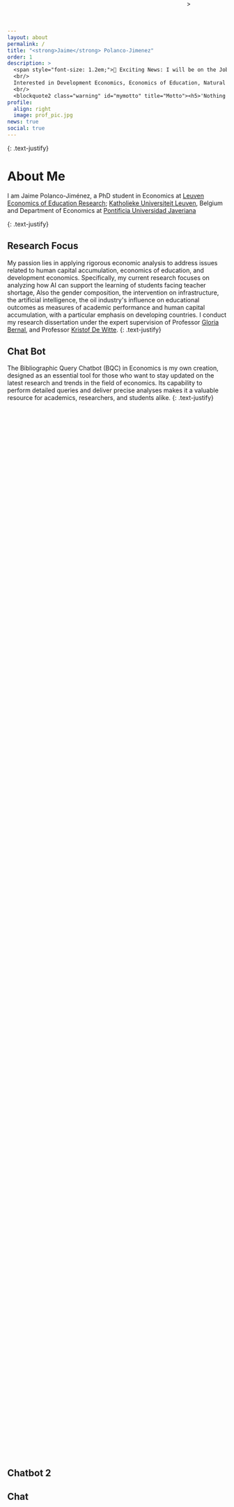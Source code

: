 ```yaml
---
layout: about
permalink: /
title: "<strong>Jaime</strong> Polanco-Jimenez"
order: 1
description: >
  <span style="font-size: 1.2em;">🚀 Exciting News: I will be on the Job Market in 2025/2026!</span>
  <br/>
  Interested in Development Economics, Economics of Education, Natural Resource Economics, and being an enthusiastic data scientist.
  <br/>
  <blockquote2 class="warning" id="mymotto" title="Motto"><h5>'Nothing is built on stone, all is built on sand; but we must build as if the sand were stone.'<br/> – Jorge Luis Borges</h5></blockquote2>
profile:
  align: right
  image: prof_pic.jpg
news: true
social: true
---
```


{: .text-justify}
# About Me
I am Jaime Polanco-Jiménez, a PhD student in Economics at [Leuven Economics of Education Research](https://research.kuleuven.be/portal/en/project/3H240489);  [Katholieke Universiteit Leuven](https://www.kuleuven.be/english/), Belgium and  Department of Economics at [Pontificia Universidad Javeriana](https://www.javeriana.edu.co/) 
 
 
{: .text-justify}


## Research Focus


My passion lies in applying rigorous economic analysis to address issues related to human capital accumulation, economics of education, and development economics. Specifically, my current research focuses on analyzing how AI can support the learning of students facing teacher shortage, Also the gender composition, the intervention on infrastructure, the artificial intelligence, the oil industry's influence on educational outcomes as measures of academic performance and human capital accumulation, with a particular emphasis on developing countries.   I conduct my research dissertation under the expert supervision of Professor [Gloria Bernal](https://cea.javeriana.edu.co/w/facultad-de-cea-profesores-econom%C3%8Da-17?redirect=%2Fprofesores), and Professor [Kristof De Witte](https://www.kuleuven.be/wieiswie/en/person/00049626).
{: .text-justify}



 

## Chat Bot

The Bibliographic Query Chatbot (BQC) in Economics is my own creation, designed as an essential tool for those who want to stay updated on the latest research and trends in the field of economics. Its capability to perform detailed queries and deliver precise analyses makes it a valuable resource for academics, researchers, and students alike.
{: .text-justify}

<div id="chat" class="w-full px-1 h-screen">
  <df-messenger
    location="us-central1"
    project-id="novyye-produkty"
    agent-id="dd6837ef-da45-44f4-b222-ccfaff6ade5b"
    language-code="en">
    <df-messenger-chat
    chat-title="Jaime Bot">
    </df-messenger-chat>
  </df-messenger>
</div>
 

<script src="https://www.gstatic.com/dialogflow-console/fast/df-messenger/prod/v1/df-messenger.js"></script>

<style>
  df-messenger {
    --df-messenger-bot-message: #004aad; /* Bot message background color - dark blue */
    --df-messenger-button-titlebar-color: #b76e2a; /* Title bar button color */
    --df-messenger-chat-background-color: #ffffff; /* Chat background color - pure white */
    --df-messenger-font-color: #000000; /* Font color for messages - black for high contrast */
    --df-messenger-send-icon: #fca103; /* Send icon color */
    --df-messenger-user-message: #005c2e; /* User message background color - dark green */
  }

  /* Ensure the custom properties are applied to the correct elements */
  df-messenger .chat-wrapper[opened] df-messenger-chat .message-list .message.user {
    background-color: var(--df-messenger-user-message);
  }

  df-messenger .chat-wrapper[opened] df-messenger-chat .message-list .message.bot {
    background-color: var(--df-messenger-bot-message);
  }

  df-messenger .chat-wrapper[opened] df-messenger-chat {
    background-color: var(--df-messenger-chat-background-color);
  }

  df-messenger .chat-wrapper[opened] df-messenger-chat .message-list .message {
    color: var(--df-messenger-font-color);
  }

  df-messenger .chat-wrapper[opened] df-messenger-titlebar {
    background-color: var(--df-messenger-button-titlebar-color);
  }

  df-messenger .chat-wrapper[opened] df-messenger-input {
    color: var(--df-messenger-font-color);
  }

  df-messenger .chat-wrapper[opened] df-messenger-send-icon {
    fill: var(--df-messenger-send-icon);
  }

  .df-messenger-message {
    font-family: Arial, sans-serif; /* Specify a fallback font */
    font-size: 18px; /* Increase font size for better readability */
    line-height: 1.5; /* Set line spacing */
    padding: 14px; /* Add padding for better spacing */
    margin: 10px 0; /* Add margins for better spacing between messages */
    color: var(--df-messenger-font-color); /* Apply the font color variable */
  }
  .w-full {
    width: 95%;
  }

  .px-1 {
    padding: 1.0rem, 0px;
  }

  .h-screen {
    height: 60vh;
  }
 
</style>  

<!-- Google tag (gtag.js) -->
<script async src="https://www.googletagmanager.com/gtag/js?id=G-EHXV39ZW0B"></script>
<script>
  window.dataLayer = window.dataLayer || [];
  function gtag(){dataLayer.push(arguments);}
  gtag('js', new Date());

  gtag('config', 'G-EHXV39ZW0B');
</script>
 



 ## Chatbot 2


## Chat
<!DOCTYPE html>
<html>
<head>
  <meta charset="utf-8">
  <meta http-equiv="Cache-Control" content="no-cache, no-store, must-revalidate" />
  <meta http-equiv="Pragma" content="no-cache" />
  <meta http-equiv="Expires" content="0" />
  <title>My chat</title>
  <style>
    df-messenger {
      /*
       * Customize as required. df-messenger will fill the
       * space that is provided.
      */
      position: absolute;
      right: 0;
      top: 0;
      bottom: 0;
      width: 320px;
    }
  </style>
  <script src="https://www.gstatic.com/dialogflow-console/fast/df-messenger/prod/v1/df-messenger.js"></script>
</head>
<body>
<df-messenger
    location="europe-west1"
    project-id="groep2-belastingsystemen"
    agent-id="9533f5bc-195d-42de-9b0f-6b9ae4309884"
    language-code="nl"
>
  <df-messenger-chat
      chat-title="Agent Name" <!-- TODO: update dialog title as needed -->
  ></df-messenger-chat>
</df-messenger>

<script>
  // An example of handling events: Navigate to the first suggested URL.
  document.addEventListener('df-url-suggested', (event) => {
    if (Array.isArray(event.detail.suggestedUrls) &&
      event.detail.suggestedUrls.length) {
      window.location.href = event.detail.suggestedUrls[0];
  }
});
</script>
</body>
</html>